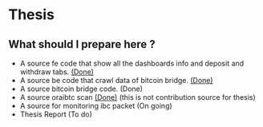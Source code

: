 # Thesis

## What should I prepare here ?
- A source fe code that show all the dashboards info and deposit and withdraw tabs. [(Done)](https://client.perfogic.store)
- A source be code that crawl data of bitcoin bridge. [(Done)](https://api.perfogic.store)
- A source bitcoin bridge code. (Done)
- A source oraibtc scan [(Done)](https://oraiscan.vercel.app) (this is not contribution source for thesis) 
- A source for monitoring ibc packet (On going)
- Thesis Report (To do)
